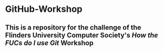 # GitHub-Workshop

## This is a repository for the challenge of the Flinders University Computer Society's _How the FUCs do I use Git_ Workshop
